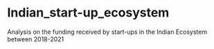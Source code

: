 # Indian_start-up_ecosystem
Analysis on the funding received by start-ups in the Indian Ecosystem between 2018-2021
